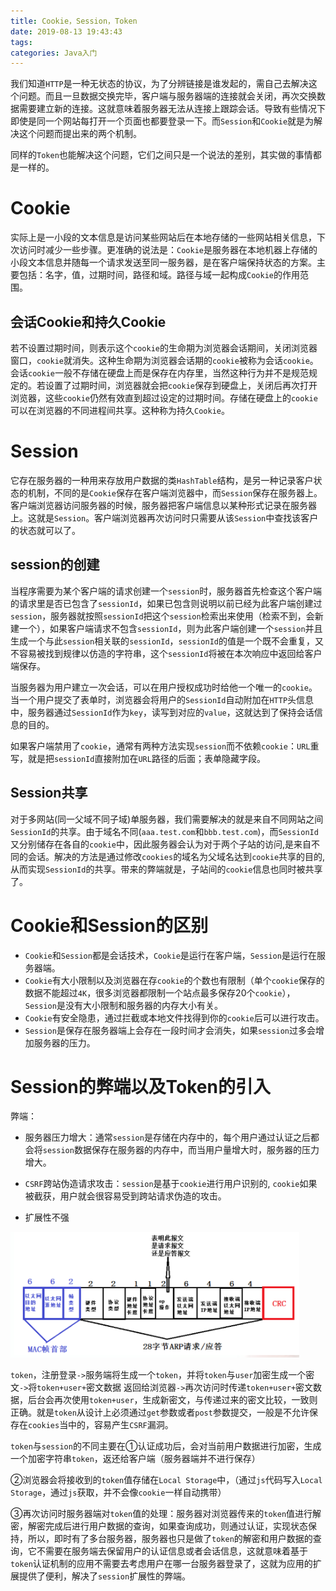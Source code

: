 ```yaml
---
title: Cookie，Session，Token
date: 2019-08-13 19:43:43
tags: 
categories: Java入门
---
```


我们知道`HTTP`是一种无状态的协议，为了分辨链接是谁发起的，需自己去解决这个问题。而且一旦数据交换完毕，客户端与服务器端的连接就会关闭，再次交换数据需要建立新的连接。这就意味着服务器无法从连接上跟踪会话。导致有些情况下即使是同一个网站每打开一个页面也都要登录一下。而`Session`和`Cookie`就是为解决这个问题而提出来的两个机制。

同样的`Token`也能解决这个问题，它们之间只是一个说法的差别，其实做的事情都是一样的。

# Cookie

实际上是一小段的文本信息是访问某些网站后在本地存储的一些网站相关信息，下次访问时减少一些步骤。更准确的说法是：`Cookie`是服务器在本地机器上存储的小段文本信息并随每一个请求发送至同一服务器，是在客户端保持状态的方案。主要包括：名字，值，过期时间，路径和域。路径与域一起构成`Cookie`的作用范围。

## 会话Cookie和持久Cookie

若不设置过期时间，则表示这个`cookie`的生命期为浏览器会话期间，关闭浏览器窗口，`cookie`就消失。这种生命期为浏览器会话期的`cookie`被称为会话`cookie`。会话`cookie`一般不存储在硬盘上而是保存在内存里，当然这种行为并不是规范规定的。若设置了过期时间，浏览器就会把`cookie`保存到硬盘上，关闭后再次打开浏览器，这些`cookie`仍然有效直到超过设定的过期时间。存储在硬盘上的`cookie`可以在浏览器的不同进程间共享。这种称为持久`Cookie`。

# Session

它存在服务器的一种用来存放用户数据的类`HashTable`结构，是另一种记录客户状态的机制，不同的是`Cookie`保存在客户端浏览器中，而`Session`保存在服务器上。客户端浏览器访问服务器的时候，服务器把客户端信息以某种形式记录在服务器上。这就是`Session`。客户端浏览器再次访问时只需要从该`Session`中查找该客户的状态就可以了。

## session的创建

当程序需要为某个客户端的请求创建一个`session`时，服务器首先检查这个客户端的请求里是否已包含了`sessionId`，如果已包含则说明以前已经为此客户端创建过`session`，服务器就按照`sessionId`把这个`session`检索出来使用（检索不到，会新建一个），如果客户端请求不包含`sessionId`，则为此客户端创建一个`session`并且生成一个与此`session`相关联的`sessionId`，`sessionId`的值是一个既不会重复，又不容易被找到规律以仿造的字符串，这个`sessionId`将被在本次响应中返回给客户端保存。

当服务器为用户建立一次会话，可以在用户授权成功时给他一个唯一的`cookie`。当一个用户提交了表单时，浏览器会将用户的`SessionId`自动附加在`HTTP`头信息中，服务器通过`SessionId`作为`key`，读写到对应的`value`，这就达到了保持会话信息的目的。

如果客户端禁用了`cookie`，通常有两种方法实现`session`而不依赖`cookie`：`URL`重写，就是把`sessionId`直接附加在`URL`路径的后面；表单隐藏字段。

## Session共享

对于多网站(同一父域不同子域)单服务器，我们需要解决的就是来自不同网站之间`SessionId`的共享。由于域名不同(`aaa.test.com`和`bbb.test.com`)，而`SessionId`又分别储存在各自的`cookie`中，因此服务器会认为对于两个子站的访问,是来自不同的会话。解决的方法是通过修改`cookies`的域名为父域名达到`cookie`共享的目的,从而实现`SessionId`的共享。带来的弊端就是，子站间的`cookie`信息也同时被共享了。  

# Cookie和Session的区别   

- `Cookie`和`Session`都是会话技术，`Cookie`是运行在客户端，`Session`是运行在服务器端。   
- `Cookie`有大小限制以及浏览器在存`cookie`的个数也有限制（单个`cookie`保存的数据不能超过`4K`，很多浏览器都限制一个站点最多保存20个`cookie`），`Session`是没有大小限制和服务器的内存大小有关。
- `Cookie`有安全隐患，通过拦截或本地文件找得到你的`cookie`后可以进行攻击。
- `Session`是保存在服务器端上会存在一段时间才会消失，如果`session`过多会增加服务器的压力。

# Session的弊端以及Token的引入

弊端：

- 服务器压力增大：通常`session`是存储在内存中的，每个用户通过认证之后都会将`session`数据保存在服务器的内存中，而当用户量增大时，服务器的压力增大。

- `CSRF`跨站伪造请求攻击：`session`是基于`cookie`进行用户识别的, `cookie`如果被截获，用户就会很容易受到跨站请求伪造的攻击。
- 扩展性不强

![](1.png)

`token`，注册登录`->`服务端将生成一个`token`，并将`token`与`user`加密生成一个密文`->`将`token+user+`密文数据 返回给浏览器`->`再次访问时传递`token+user+`密文数据，后台会再次使用`token+user`，生成新密文，与传递过来的密文比较，一致则正确。就是`token`从设计上必须通过`get`参数或者`post`参数提交，一般是不允许保存在`cookies`当中的，容易产生`CSRF`漏洞。

`token`与`session`的不同主要在①认证成功后，会对当前用户数据进行加密，生成一个加密字符串`token`，返还给客户端（服务器端并不进行保存）

②浏览器会将接收到的`token`值存储在`Local Storage`中，（通过`js`代码写入`Local Storage`，通过`js`获取，并不会像`cookie`一样自动携带）

③再次访问时服务器端对`token`值的处理：服务器对浏览器传来的`token`值进行解密，解密完成后进行用户数据的查询，如果查询成功，则通过认证，实现状态保持，所以，即时有了多台服务器，服务器也只是做了`token`的解密和用户数据的查询，它不需要在服务端去保留用户的认证信息或者会话信息，这就意味着基于`token`认证机制的应用不需要去考虑用户在哪一台服务器登录了，这就为应用的扩展提供了便利，解决了`session`扩展性的弊端。